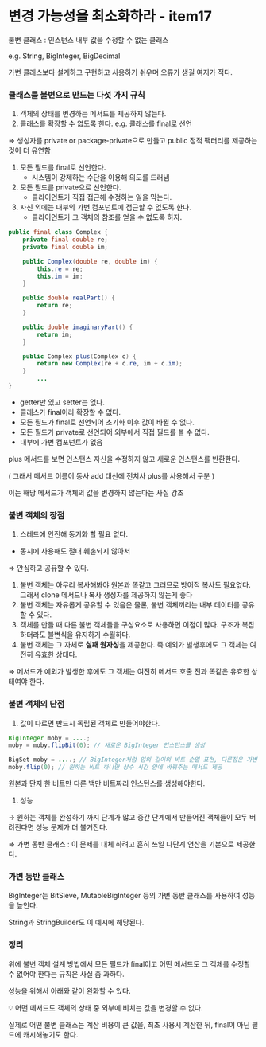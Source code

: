 # 변경 가능성을 최소화하라 - item17

불변 클래스 : 인스턴스 내부 값을 수정할 수 없는 클래스

e.g. String, BigInteger, BigDecimal

가변 클래스보다 설계하고 구현하고 사용하기 쉬우며 오류가 생길 여지가 적다.

### 클래스를 불변으로 만드는 다섯 가지 규칙

1. 객체의 상태를 변경하는 메서드를 제공하지 않는다.
2. 클래스를 확장할 수 없도록 한다. e.g. 클래스를 final로 선언

⇒ 생성자를 private or package-private으로 만들고 public 정적 팩터리를 제공하는 것이 더 유연함

1. 모든 필드를 final로 선언한다. 
    - 시스템이 강제하는 수단을 이용해 의도를 드러냄
2. 모든 필드를 private으로 선언한다.
    - 클라이언트가 직접 접근해 수정하는 일을 막는다.
3. 자신 외에는 내부의 가변 컴포넌트에 접근할 수 없도록 한다.
    - 클라이언트가 그 객체의 참조를 얻을 수 없도록 하자.

```java
public final class Complex {
    private final double re;
    private final double im;

    public Complex(double re, double im) {
        this.re = re;
        this.im = im;
    }

    public double realPart() {
        return re;
    }

    public double imaginaryPart() {
        return im;
    }

    public Complex plus(Complex c) {
        return new Complex(re + c.re, im + c.im);
    }
		...
}
```

- getter만 있고 setter는 없다.
- 클래스가 final이라 확장할 수 없다.
- 모든 필드가 final로 선언되어 초기화 이후 값이 바뀔 수 없다.
- 모든 필드가 private로 선언되어 외부에서 직접 필드를 볼 수 없다.
- 내부에 가변 컴포넌트가 없음

plus 메서드를 보면 인스턴스 자신을 수정하지 않고 새로운 인스턴스를 반환한다.

( 그래서 메서드 이름이 동사 add 대신에 전치사 plus를 사용해서 구분 )

이는 해당 메서드가 객체의 값을 변경하지 않는다는 사실 강조

### 불변 객체의 장점

1. 스레드에 안전해 동기화 할 필요 없다.
- 동시에 사용해도 절대 훼손되지 않아서

⇒ 안심하고 공유할 수 있다.

1. 불변 객체는 아무리 복사해봐야 원본과 똑같고 그러므로 방어적 복사도 필요없다. 그래서 clone 메서드나 복사 생성자를 제공하지 않는게 좋다
2. 불변 객체는 자유롭게 공유할 수 있음은 물론, 불변 객체끼리는 내부 데이터를 공유할 수 있다.
3. 객체를 만들 때 다른 불변 객체들을 구성요소로 사용하면 이점이 많다. 구조가 복잡하더라도 불변식을 유지하기 수월하다.
4. 불변 객체는 그 자체로 **실패 원자성**을 제공한다. 즉 예외가 발생후에도 그 객체는 여전히 유효한 상태다.

⇒ 메서드가 예외가 발생한 후에도 그 객체는 여전히  메서드 호출 전과 똑같은 유효한 상태여야 한다.

### 불변 객체의 단점

1. 값이 다르면 반드시 독립된 객체로 만들어야한다.

```java
BigInteger moby = ....;
moby = moby.flipBit(0); // 새로운 BigInteger 인스턴스를 생성

BigSet moby = ....; // BigInteger처럼 임의 길이의 비트 순열 표현, 다른점은 가변
moby.flip(0); // 원하는 비트 하나만 상수 시간 안에 바꿔주는 메서드 제공
```

원본과 단지 한 비트만 다른 백만 비트짜리 인스턴스를 생성해야한다.

1. 성능

→ 원하는 객체를 완성하기 까지 단계가 많고 중간 단계에서 만들어진 객체들이 모두 버려진다면 성능 문제가 더 불거진다.

⇒ 가변 동반 클래스 : 이 문제를 대체 하려고 흔히 쓰일 다단계 연산을 기본으로 제공한다.

### 가변 동반 클래스

BigInteger는 BitSieve, MutableBigInteger 등의 가변 동반 클래스를 사용하여 성능을 높인다.

String과 StringBuilder도 이 예시에 해당된다.

### 정리

위에 불변 객체 설계 방법에서 모든 필드가 final이고 어떤 메서드도 그 객체를 수정할 수 없어야 한다는 규칙은 사실 좀 과하다.

성능을 위해서 아래와 같이 완화할 수 있다.

<aside>
💡 어떤 메서드도 객체의 상태 중 외부에 비치는 값을 변경할 수 없다.

</aside>

실제로 어떤 불변 클래스는 계산 비용이 큰 값을, 최초 사용시 계산한 뒤, final이 아닌 필드에 캐시해놓기도 한다.